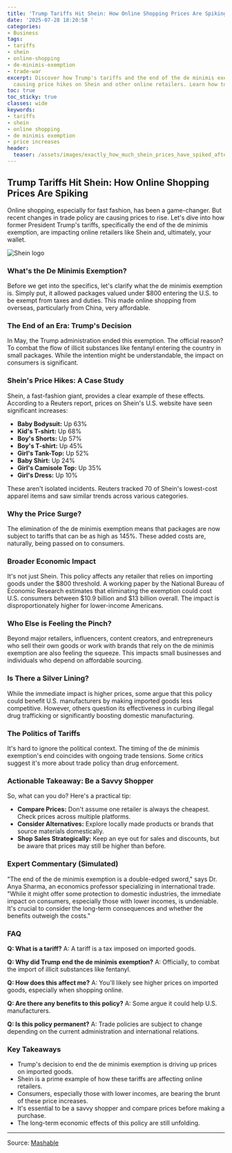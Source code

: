 ```yaml
---
title: 'Trump Tariffs Hit Shein: How Online Shopping Prices Are Spiking'
date: '2025-07-28 18:20:58 '
categories:
- Business
tags:
- tariffs
- shein
- online-shopping
- de-minimis-exemption
- trade-war
excerpt: Discover how Trump's tariffs and the end of the de minimis exemption are
  causing price hikes on Shein and other online retailers. Learn how to save money!
toc: true
toc_sticky: true
classes: wide
keywords:
- tariffs
- shein
- online shopping
- de minimis exemption
- price increases
header:
  teaser: /assets/images/exactly_how_much_shein_prices_have_spiked_after_tr_20250728182058.jpg
---
```


## Trump Tariffs Hit Shein: How Online Shopping Prices Are Spiking

Online shopping, especially for fast fashion, has been a game-changer. But recent changes in trade policy are causing prices to rise. Let's dive into how former President Trump's tariffs, specifically the end of the de minimis exemption, are impacting online retailers like Shein and, ultimately, your wallet.

![Shein logo](https://helios-i.mashable.com/imagery/articles/05qTehEZsptiDSQVd8kny4C/hero-image.jpg)

### What's the De Minimis Exemption?

Before we get into the specifics, let's clarify what the de minimis exemption is. Simply put, it allowed packages valued under $800 entering the U.S. to be exempt from taxes and duties. This made online shopping from overseas, particularly from China, very affordable.

### The End of an Era: Trump's Decision

In May, the Trump administration ended this exemption. The official reason? To combat the flow of illicit substances like fentanyl entering the country in small packages. While the intention might be understandable, the impact on consumers is significant.

### Shein's Price Hikes: A Case Study

Shein, a fast-fashion giant, provides a clear example of these effects. According to a Reuters report, prices on Shein's U.S. website have seen significant increases:

*   **Baby Bodysuit:** Up 63%
*   **Kid's T-shirt:** Up 68%
*   **Boy's Shorts:** Up 57%
*   **Boy's T-shirt:** Up 45%
*   **Girl's Tank-Top:** Up 52%
*   **Baby Shirt:** Up 24%
*   **Girl's Camisole Top:** Up 35%
*   **Girl's Dress:** Up 10%

These aren't isolated incidents. Reuters tracked 70 of Shein's lowest-cost apparel items and saw similar trends across various categories.

### Why the Price Surge?

The elimination of the de minimis exemption means that packages are now subject to tariffs that can be as high as 145%. These added costs are, naturally, being passed on to consumers.

### Broader Economic Impact

It's not just Shein. This policy affects any retailer that relies on importing goods under the $800 threshold. A working paper by the National Bureau of Economic Research estimates that eliminating the exemption could cost U.S. consumers between $10.9 billion and $13 billion overall. The impact is disproportionately higher for lower-income Americans.

### Who Else is Feeling the Pinch?

Beyond major retailers, influencers, content creators, and entrepreneurs who sell their own goods or work with brands that rely on the de minimis exemption are also feeling the squeeze. This impacts small businesses and individuals who depend on affordable sourcing.

### Is There a Silver Lining?

While the immediate impact is higher prices, some argue that this policy could benefit U.S. manufacturers by making imported goods less competitive. However, others question its effectiveness in curbing illegal drug trafficking or significantly boosting domestic manufacturing.

### The Politics of Tariffs

It's hard to ignore the political context. The timing of the de minimis exemption's end coincides with ongoing trade tensions. Some critics suggest it's more about trade policy than drug enforcement.

### Actionable Takeaway: Be a Savvy Shopper

So, what can you do? Here's a practical tip:

*   **Compare Prices:** Don't assume one retailer is always the cheapest. Check prices across multiple platforms.
*   **Consider Alternatives:** Explore locally made products or brands that source materials domestically.
*   **Shop Sales Strategically:** Keep an eye out for sales and discounts, but be aware that prices may still be higher than before.

### Expert Commentary (Simulated)

"The end of the de minimis exemption is a double-edged sword," says Dr. Anya Sharma, an economics professor specializing in international trade. "While it might offer some protection to domestic industries, the immediate impact on consumers, especially those with lower incomes, is undeniable. It's crucial to consider the long-term consequences and whether the benefits outweigh the costs."

### FAQ

**Q: What is a tariff?**
A: A tariff is a tax imposed on imported goods.

**Q: Why did Trump end the de minimis exemption?**
A: Officially, to combat the import of illicit substances like fentanyl.

**Q: How does this affect me?**
A: You'll likely see higher prices on imported goods, especially when shopping online.

**Q: Are there any benefits to this policy?**
A: Some argue it could help U.S. manufacturers.

**Q: Is this policy permanent?**
A: Trade policies are subject to change depending on the current administration and international relations.

### Key Takeaways

*   Trump's decision to end the de minimis exemption is driving up prices on imported goods.
*   Shein is a prime example of how these tariffs are affecting online retailers.
*   Consumers, especially those with lower incomes, are bearing the brunt of these price increases.
*   It's essential to be a savvy shopper and compare prices before making a purchase.
*   The long-term economic effects of this policy are still unfolding.

---

Source: [Mashable](https://mashable.com/article/shein-prices-spike-trump-tariffs)